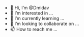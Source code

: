 - 👋 Hi, I’m @Dmidav
- 👀 I’m interested in ...
- 🌱 I’m currently learning ...
- 💞️ I’m looking to collaborate on ...
- 📫 How to reach me ...

<!---
Dmidav/Dmidav is a ✨ special ✨ repository because its `README.md` (this file) appears on your GitHub profile.
You can click the Preview link to take a look at your changes.
--->
